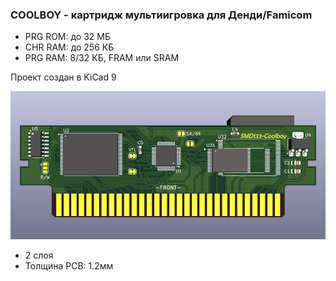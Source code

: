 ### COOLBOY - картридж мультиигровка для Денди/Famicom

* PRG ROM: до 32 МБ
* CHR RAM: до 256 КБ
* PRG RAM: 8/32 КБ, FRAM или SRAM

Проект создан в KiCad 9

![image](Pics/Coolboy-top.jpg)

* 2 слоя
* Толщина PCB: 1.2мм